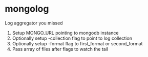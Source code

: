 # mongolog

Log aggregator you missed

1. Setup MONGO_URL pointing to mongodb instance
2. Optionally setup -collection flag to point to log collection
3. Optionally setup -format flag to first_format or second_format
4. Pass array of files after flags to watch the tail
